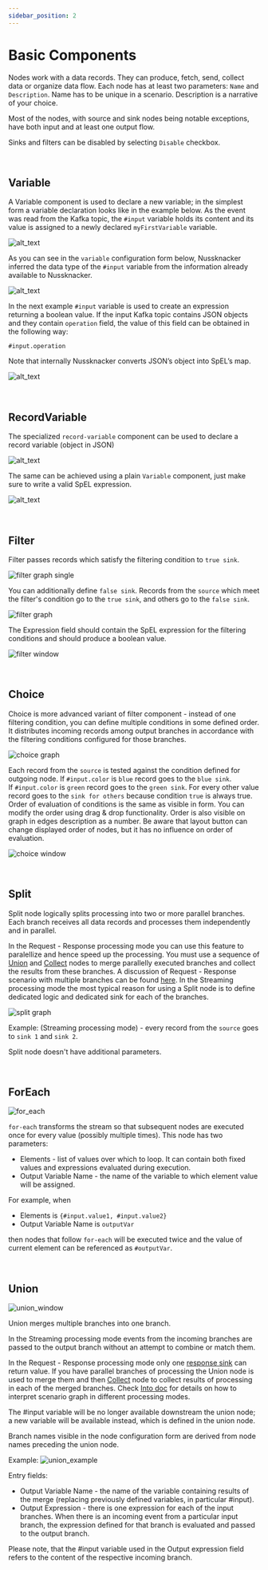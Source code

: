 ```yaml
---
sidebar_position: 2
---
```


# Basic Components

Nodes work with a data records. They can produce, fetch, send, collect data or organize data flow. Each node has at least two parameters: `Name` and `Description`. Name has to be unique in a scenario. Description is a narrative of your choice.

Most of the nodes, with source and sink nodes being notable exceptions, have both input and at least one output flow.

Sinks and filters can be disabled by selecting `Disable` checkbox.

&nbsp;
## Variable

A Variable component is used to declare a new variable; in the simplest form a variable declaration looks like in the example  below. As the event was read from the Kafka topic, the `#input` variable holds its content and  its value is assigned to a newly declared `myFirstVariable` variable.

![alt_text](../autoScreenshotChangeDocs/Auto_Screenshot_Change_Docs_-_basic_components_-_variable0.png   "Scenario with variable declaration")


As you can see in the `variable` configuration form below, Nussknacker inferred the data type of the `#input` variable from the information already available to Nussknacker.

![alt_text](../autoScreenshotChangeDocs/Auto_Screenshot_Change_Docs_-_basic_components_-_variable1.png "Variable declaration form")


In the next example `#input` variable is used to create an expression returning a boolean value. If the input Kafka topic contains JSON objects and they contain `operation` field, the value of this field can be obtained in the following way:


`#input.operation`

Note that internally Nussknacker converts JSON’s object into SpEL’s map.



![alt_text](../autoScreenshotChangeDocs/Auto_Screenshot_Change_Docs_-_basic_components_-_variable2.png "Screenshot_tooltip")

&nbsp;
## RecordVariable

The specialized `record-variable` component can be used to declare a record variable (object in JSON)


![alt_text](../autoScreenshotChangeDocs/Auto_Screenshot_Change_Docs_-_basic_components_-_mapmariable0.png "record-variable form")


The same can be achieved using a plain `Variable` component, just make sure to write a valid SpEL expression.


![alt_text](../autoScreenshotChangeDocs/Auto_Screenshot_Change_Docs_-_basic_components_-_mapmariable1.png "record-variable declaration using a plan Variable component")

&nbsp;
## Filter

Filter passes records which satisfy the filtering condition to `true sink`.

![filter graph single](../autoScreenshotChangeDocs/Auto_Screenshot_Change_Docs_-_basic_components_-_filter0.png)

You can additionally define `false sink`. Records from the `source` which meet the filter's condition go to the `true sink`, and others go to the `false sink`.

![filter graph](../autoScreenshotChangeDocs/Auto_Screenshot_Change_Docs_-_basic_components_-_filter1.png)

The Expression field should contain the SpEL expression for the filtering conditions and should produce a boolean value.

![filter window](../autoScreenshotChangeDocs/Auto_Screenshot_Change_Docs_-_basic_components_-_filter2.png)

&nbsp;
## Choice

Choice is more advanced variant of filter component - instead of one filtering condition, you can define multiple conditions in some defined order.
It distributes incoming records among output branches in accordance with the filtering conditions configured for those branches.

![choice graph](../autoScreenshotChangeDocs/Auto_Screenshot_Change_Docs_-_basic_components_-_choice0.png)

Each record from the `source` is tested against the condition defined for outgoing node. If `#input.color` is `blue` record goes to the `blue sink`.  
If `#input.color` is `green` record goes to the `green sink`. For every other value record goes to the `sink for others` because condition `true` is always true.
Order of evaluation of conditions is the same as visible in form. You can modify the order using drag & drop functionality.
Order is also visible on graph in edges description as a number. Be aware that layout button can change displayed order of nodes, but it has no influence on order of evaluation.

![choice window](../autoScreenshotChangeDocs/Auto_Screenshot_Change_Docs_-_basic_components_-_choice1.png)

&nbsp;
## Split

Split node logically splits processing into two or more parallel branches. Each branch receives all data records and processes them independently and in parallel.

In the Request - Response processing mode you can use this feature to paralellize and hence speed up the processing. You must use a sequence of [Union](./BasicNodes.md#union) and [Collect](./RRDataSourcesAndSinks.md#collect) nodes to merge parallelly executed branches and collect the results from these branches. A discussion of Request - Response scenario with multiple branches can be found [here](./RRDataSourcesAndSinks.md#scenario-response-in-scenarios-with-split-and-for-each-nodes).
In the Streaming processing mode the most typical reason for using a Split node is to define dedicated logic and dedicated sink for each of the branches. 

![split graph](../autoScreenshotChangeDocs/Auto_Screenshot_Change_Docs_-_basic_components_-_split0.png)

Example: (Streaming processing mode) - every record from the `source` goes to `sink 1` and `sink 2`. 

Split node doesn't have additional parameters.

&nbsp;
## ForEach

![for_each](../autoScreenshotChangeDocs/Auto_Screenshot_Change_Docs_-_basic_components_-_foreach0.png)

`for-each` transforms the stream so that subsequent nodes are executed once for every value (possibly multiple times).
This node has two parameters:
- Elements - list of values over which to loop. It can contain both fixed values and expressions evaluated during execution.
- Output Variable Name - the name of the variable to which element value will be assigned.

For example, when
- Elements is `{#input.value1, #input.value2}`
- Output Variable Name is `outputVar`

then nodes that follow `for-each` will be executed twice and the value of current element can be referenced as `#outputVar`.

&nbsp;
## Union

![union_window](../autoScreenshotChangeDocs/Auto_Screenshot_Change_Docs_-_basic_components_-_union0.png)

Union merges multiple branches into one branch. 

In the Streaming processing mode events from the incoming branches are passed to the output branch without an attempt to combine or match them.
&nbsp;

In the Request - Response processing mode only one [response sink](./RRDataSourcesAndSinks.md#sink) can return value. If you have parallel branches of processing the Union node is used to merge them and then [Collect](./RRDataSourcesAndSinks.md#collect) node to collect results of processing in each of the merged branches. Check [Into doc](./Intro.md#nussknacker-scenario-diagram) for details on how to interpret scenario graph in different processing modes.

The #input variable will be no longer available downstream the union node; a new variable will be available instead, which is defined in the union node.


Branch names visible in the node configuration form are derived from node names preceding the union node.

Example:
![union_example](../autoScreenshotChangeDocs/Auto_Screenshot_Change_Docs_-_basic_components_-_union1.png)

Entry fields:
- Output Variable Name - the name of the variable containing results of the merge (replacing previously defined variables, in particular #input).
- Output Expression - there is one expression for each of the input branches. When there is an incoming event from a particular input branch, the expression defined for that branch is evaluated and passed to the output branch.

Please note, that the #input variable used in the Output expression field refers to the content of the respective incoming branch.


